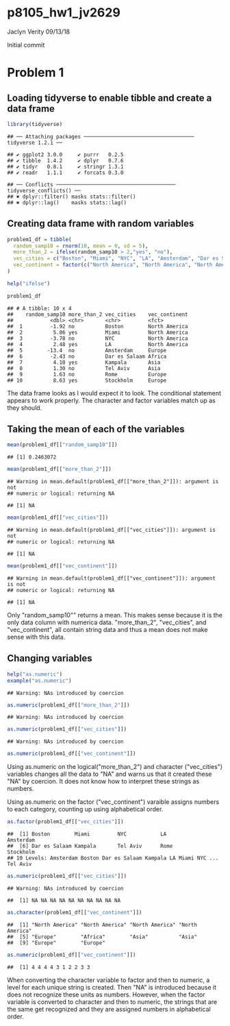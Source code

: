 p8105\_hw1\_jv2629
================
Jaclyn Verity
09/13/18

Initial commit

Problem 1
=========

Loading tidyverse to enable tibble and create a data frame
----------------------------------------------------------

``` r
library(tidyverse)
```

    ## ── Attaching packages ──────────────────────────────────── tidyverse 1.2.1 ──

    ## ✔ ggplot2 3.0.0     ✔ purrr   0.2.5
    ## ✔ tibble  1.4.2     ✔ dplyr   0.7.6
    ## ✔ tidyr   0.8.1     ✔ stringr 1.3.1
    ## ✔ readr   1.1.1     ✔ forcats 0.3.0

    ## ── Conflicts ─────────────────────────────────────── tidyverse_conflicts() ──
    ## ✖ dplyr::filter() masks stats::filter()
    ## ✖ dplyr::lag()    masks stats::lag()

Creating data frame with random variables
-----------------------------------------

``` r
problem1_df = tibble(
  random_samp10 = rnorm(10, mean = 0, sd = 5),
  more_than_2 = ifelse(random_samp10 > 2,"yes", "no"),
  vec_cities = c("Boston", "Miami", "NYC", "LA", "Amsterdam", "Dar es Salaam", "Kampala", "Tel Aviv", "Rome", "Stockholm"),
  vec_continent = factor(c("North America", "North America", "North America", "North America", "Europe", "Africa", "Asia", "Asia", "Europe", "Europe"))
)

help("ifelse")

problem1_df
```

    ## # A tibble: 10 x 4
    ##    random_samp10 more_than_2 vec_cities    vec_continent
    ##            <dbl> <chr>       <chr>         <fct>        
    ##  1         -1.92 no          Boston        North America
    ##  2          5.86 yes         Miami         North America
    ##  3         -3.78 no          NYC           North America
    ##  4          2.48 yes         LA            North America
    ##  5        -13.4  no          Amsterdam     Europe       
    ##  6         -2.43 no          Dar es Salaam Africa       
    ##  7          4.10 yes         Kampala       Asia         
    ##  8          1.30 no          Tel Aviv      Asia         
    ##  9          1.63 no          Rome          Europe       
    ## 10          8.63 yes         Stockholm     Europe

The data frame looks as I would expect it to look. The conditional statement appears to work properly. The character and factor variables match up as they should.

Taking the mean of each of the variables
----------------------------------------

``` r
mean(problem1_df[["random_samp10"]])
```

    ## [1] 0.2463072

``` r
mean(problem1_df[["more_than_2"]])
```

    ## Warning in mean.default(problem1_df[["more_than_2"]]): argument is not
    ## numeric or logical: returning NA

    ## [1] NA

``` r
mean(problem1_df[["vec_cities"]])
```

    ## Warning in mean.default(problem1_df[["vec_cities"]]): argument is not
    ## numeric or logical: returning NA

    ## [1] NA

``` r
mean(problem1_df[["vec_continent"]])
```

    ## Warning in mean.default(problem1_df[["vec_continent"]]): argument is not
    ## numeric or logical: returning NA

    ## [1] NA

Only "random\_samp10"" returns a mean. This makes sense because it is the only data column with numerica data. "more\_than\_2", "vec\_cities", and "vec\_continent", all contain string data and thus a mean does not make sense with this data.

Changing variables
------------------

``` r
help("as.numeric")
example("as.numeric")
```

    ## Warning: NAs introduced by coercion

``` r
as.numeric(problem1_df[["more_than_2"]])
```

    ## Warning: NAs introduced by coercion

``` r
as.numeric(problem1_df[["vec_cities"]])
```

    ## Warning: NAs introduced by coercion

``` r
as.numeric(problem1_df[["vec_continent"]])
```

Using as.numeric on the logical("more\_than\_2") and character ("vec\_cities") variables changes all the data to "NA" and warns us that it created these "NA" by coercion. It does not know how to interpret these strings as numbers.

Using as.numeric on the factor ("vec\_continent") varaible assigns numbers to each category, counting up using alphabetical order.

``` r
as.factor(problem1_df[["vec_cities"]])
```

    ##  [1] Boston        Miami         NYC           LA            Amsterdam    
    ##  [6] Dar es Salaam Kampala       Tel Aviv      Rome          Stockholm    
    ## 10 Levels: Amsterdam Boston Dar es Salaam Kampala LA Miami NYC ... Tel Aviv

``` r
as.numeric(problem1_df[["vec_cities"]])
```

    ## Warning: NAs introduced by coercion

    ##  [1] NA NA NA NA NA NA NA NA NA NA

``` r
as.character(problem1_df[["vec_continent"]])
```

    ##  [1] "North America" "North America" "North America" "North America"
    ##  [5] "Europe"        "Africa"        "Asia"          "Asia"         
    ##  [9] "Europe"        "Europe"

``` r
as.numeric(problem1_df[["vec_continent"]])
```

    ##  [1] 4 4 4 4 3 1 2 2 3 3

When converting the character variable to factor and then to numeric, a level for each unique string is created. Then "NA" is introduced because it does not recognize these units as numbers. However, when the factor variable is converted to character and then to numeric, the strings that are the same get recognized and they are assigned numbers in alphabetical order.

